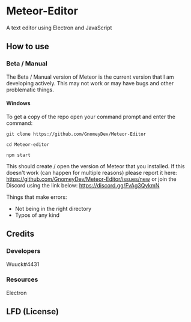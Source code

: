 # Meteor-Editor
A text editor using Electron and JavaScript

## How to use
### Beta / Manual
The Beta / Manual version of Meteor is the current version that I am developing
actively. This may not work or may have bugs and other problematic things.

#### Windows
To get a copy of the repo open your command prompt and enter the command:
```
git clone https://github.com/GnomeyDev/Meteor-Editor

cd Meteor-editor

npm start
```

This should create / open the version of Meteor that you installed.
If this doesn't work (can happen for multiple reasons) please report it here:
https://github.com/GnomeyDev/Meteor-Editor/issues/new
or join the Discord using the link below:
https://discord.gg/FvAg3QykmN

Things that make errors:
- Not being in the right directory
- Typos of any kind

## Credits
### Developers
Wuuck#4431

### Resources
Electron

## LFD (License)
